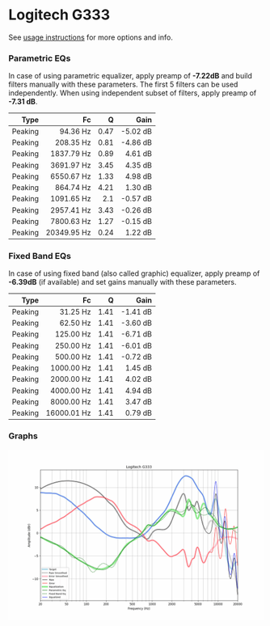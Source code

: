 # Logitech G333
See [usage instructions](https://github.com/jaakkopasanen/AutoEq#usage) for more options and info.

### Parametric EQs
In case of using parametric equalizer, apply preamp of **-7.22dB** and build filters manually
with these parameters. The first 5 filters can be used independently.
When using independent subset of filters, apply preamp of **-7.31 dB**.

| Type    | Fc          |    Q | Gain     |
|--------:|------------:|-----:|---------:|
| Peaking | 94.36 Hz    | 0.47 | -5.02 dB |
| Peaking | 208.35 Hz   | 0.81 | -4.86 dB |
| Peaking | 1837.79 Hz  | 0.89 | 4.61 dB  |
| Peaking | 3691.97 Hz  | 3.45 | 4.35 dB  |
| Peaking | 6550.67 Hz  | 1.33 | 4.98 dB  |
| Peaking | 864.74 Hz   | 4.21 | 1.30 dB  |
| Peaking | 1091.65 Hz  | 2.1  | -0.57 dB |
| Peaking | 2957.41 Hz  | 3.43 | -0.26 dB |
| Peaking | 7800.63 Hz  | 1.27 | -0.15 dB |
| Peaking | 20349.95 Hz | 0.24 | 1.22 dB  |

### Fixed Band EQs
In case of using fixed band (also called graphic) equalizer, apply preamp of **-6.39dB**
(if available) and set gains manually with these parameters.

| Type    | Fc          |    Q | Gain     |
|--------:|------------:|-----:|---------:|
| Peaking | 31.25 Hz    | 1.41 | -1.41 dB |
| Peaking | 62.50 Hz    | 1.41 | -3.60 dB |
| Peaking | 125.00 Hz   | 1.41 | -6.71 dB |
| Peaking | 250.00 Hz   | 1.41 | -6.01 dB |
| Peaking | 500.00 Hz   | 1.41 | -0.72 dB |
| Peaking | 1000.00 Hz  | 1.41 | 1.45 dB  |
| Peaking | 2000.00 Hz  | 1.41 | 4.02 dB  |
| Peaking | 4000.00 Hz  | 1.41 | 4.94 dB  |
| Peaking | 8000.00 Hz  | 1.41 | 3.47 dB  |
| Peaking | 16000.01 Hz | 1.41 | 0.79 dB  |

### Graphs
![](./Logitech%20G333.png)